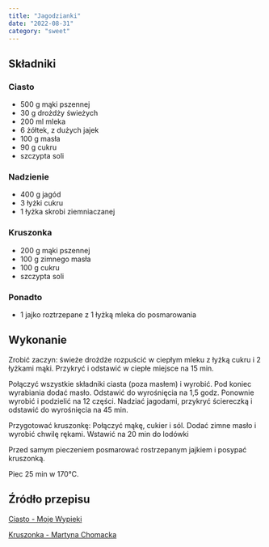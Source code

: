 ```yaml
---
title: "Jagodzianki"
date: "2022-08-31"
category: "sweet"
---
```


## Składniki

### Ciasto

- 500 g mąki pszennej
- 30 g drożdży świeżych
- 200 ml mleka
- 6 żółtek, z dużych jajek
- 100 g masła
- 90 g cukru
- szczypta soli

### Nadzienie

- 400 g jagód
- 3 łyżki cukru
- 1 łyżka skrobi ziemniaczanej

### Kruszonka

- 200 g mąki pszennej
- 100 g zimnego masła
- 100 g cukru
- szczypta soli

### Ponadto

- 1 jajko roztrzepane z 1 łyżką mleka do posmarowania

## Wykonanie

Zrobić zaczyn: świeże drożdże rozpuścić w ciepłym mleku z łyżką cukru i 2 łyżkami mąki. Przykryć i odstawić w ciepłe miejsce na 15 min.

Połączyć wszystkie składniki ciasta (poza masłem) i wyrobić. Pod koniec wyrabiania dodać masło. Odstawić do wyrośnięcia na 1,5 godz.
Ponownie wyrobić i podzielić na 12 części. Nadziać jagodami, przykryć ściereczką i odstawić do wyrośnięcia na 45 min.

Przygotować kruszonkę: Połączyć mąkę, cukier i sól. Dodać zimne masło i wyrobić chwilę rękami. Wstawić na 20 min do lodówki

Przed samym pieczeniem posmarować rostrzepanym jajkiem i posypać kruszonką.

Piec 25 min w 170°C.

## Źródło przepisu

[Ciasto - Moje Wypieki](https://mojewypieki.com/przepis/jagodzianki-z-kruszonka)

[Kruszonka - Martyna Chomacka](https://www.instagram.com/p/CuPTYqZsMA7/?igshid=MzRlODBiNWFlZA==)
